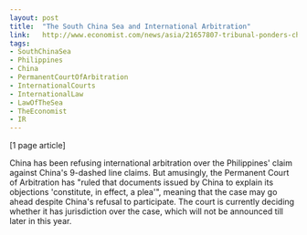 ```yaml
---
layout: post
title:  "The South China Sea and International Arbitration"
link:   http://www.economist.com/news/asia/21657807-tribunal-ponders-chinas-claims-see-u-court
tags:
- SouthChinaSea
- Philippines
- China
- PermanentCourtOfArbitration
- InternationalCourts
- InternationalLaw
- LawOfTheSea
- TheEconomist
- IR
---
```


[1 page article]

China has been refusing international arbitration over the Philippines' claim against China's 9-dashed line claims.  But amusingly, the Permanent Court of Arbitration has "ruled that documents issued by China to explain its objections 'constitute, in effect, a plea'", meaning that the case may go ahead despite China's refusal to participate.  The court is currently deciding whether it has jurisdiction over the case, which will not be announced till later in this year.